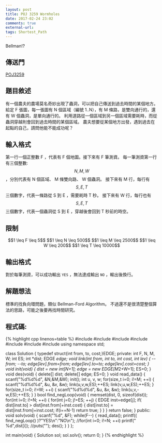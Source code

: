 ```yaml
---
layout: post
title: POJ 3259 Wormholes
date: 2017-02-24 23:02
comments: true
external-url:
tags: Shortest_Path
---
```


Bellman!?

## 傳送門
[POJ3259](http://poj.org/problem?id=3259)

## 題目敘述
有一個農夫的農場莫名奇妙出現了蟲洞，可以把自己傳送到過去時間的某個地方。
給定 F 張圖，每一張圖有 N 個區域（編號 1..N），有 M 條路，是雙向通行的，還有 W 個蟲洞，是單向通行的。
利用道路從一個區域到另一個區域需要耗時，而從蟲洞穿越則會回到過去時間的某個區域。
農夫想要從某個地方出發，遇到過去在起點的自己，請問他能不能成功呢？

## 輸入格式
第一行一個正整數 F ，代表有 F 個地圖。接下來有 F 筆測資。
每一筆測資第一行有三個整數: $$N, M, W$$ ，分別代表有 N 個區域、 M 條雙向路、 W 個蟲洞。
接下來有 M 行，每行有 $$S, E, T$$ 三個數字，代表一條路從 S 到 E ，需要耗時 T 秒。
接下來有 W 行，每行也有 $$S, E, T$$ 三個數字，代表一個蟲洞從 S 到 E ，穿越後會回到 T 秒前的時空。

## 限制

<center>
$$1 \leq F \leq 5$$
$$1 \leq N \leq 500$$
$$1 \leq M \leq 2500$$
$$1 \leq W \leq 200$$
$$1 \leq T \leq 10000$$
</center>

## 輸出格式
對於每筆測資，可以成功輸出 `YES` ，無法達成輸出 `NO` ，輸出後換行。

## 解題想法
標準的找負向環問題，類似 Bellman-Ford Algorithm。
不過還不是很清楚整個算法的思路，可能之後要再找時間研究。

## 程式碼:

{% highlight cpp linenos=table %}
#include <iostream>
#include <string>
#include <algorithm>
#include <vector>
#include <cstdio>
#include <cstdlib>
#include <cstring>
using namespace std;

class Solution {
    typedef struct{int from, to, cost;}EDGE;
    private:
        int F, N, M, W;
        int ES;
        int *dist;
        EDGE *edge;
        void link(int from, int to, int cost, int lev) {
            --from; --to;
            edge[lev].from=from;
            edge[lev].to=to;
            edge[lev].cost=cost;
        }
        void init(void) {
            dist = new int[N+1];
            edge = new EDGE[M*2+W+1];
            ES=0;
        }
        void des(void) {
            delete[] dist; delete[] edge;
            ES=0;
        }
        void read_data() {
            scanf("%d%d%d", &N,&M,&W);
            init();
            int u, v, w;
            for(size_t i=0; i!=M; ++i) {
                scanf("%d%d%d", &u, &v, &w);
                link(u,v,w,ES);++ES;
                link(v,u,w,ES);++ES;
            }
            for(size_t i=0; i!=W; ++i) {
                scanf("%d%d%d", &u, &v, &w);
                link(u,v,-w,ES);++ES;
            }
        }
        bool find_negLoop(void) {
            memset(dist, 0, sizeof(dist));
            for(int i=0; i!=N; ++i) {
                for(int j=0; j!=ES; ++j) {
                    EDGE inst=edge[j];
                    if( dist[inst.to] > dist[inst.from]+inst.cost) {
                        dist[inst.to] = dist[inst.from]+inst.cost;
                        if(i==N-1) return true;
                    }
                }
            }
            return false;
        }
    public:
        void solv(void) {
            scanf("%d", &F);
            while(F--) {
                read_data();
                printf(( find_negLoop() )?"YES\n":"NO\n");
                //for(int i=0; i!=N; ++i) printf(" %d",dist[i]);
                //puts("");
                des();
            }
        }
};

int main(void) {
    Solution sol;
    sol.solv();
    return 0;
}
{% endhighlight %}

